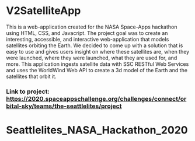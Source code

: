 # V2SatelliteApp
This is a web-application created for the NASA Space-Apps hackathon using HTML, CSS, and Javacript. The project goal was to create an interesting, accessible, and interactive web-application that models satellites orbiting the Earth. We decided to come up with a solution that is easy to use and gives users insight on where these satellites are, when they were launched, where they were launched, what they are used for, and more. This application ingests satellite data with SSC RESTful Web Services and uses the WorldWind Web API to create a 3d model of the Earth and the satellites that orbit it.

### Link to project: https://2020.spaceappschallenge.org/challenges/connect/orbital-sky/teams/the-seattlelites/project
# Seattlelites_NASA_Hackathon_2020
